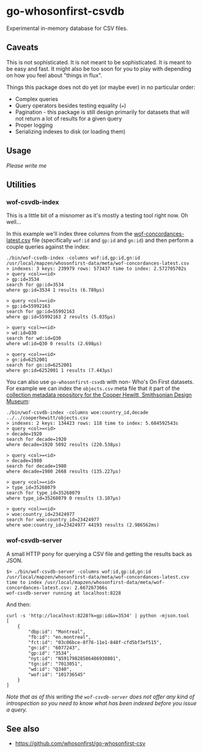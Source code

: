 # go-whosonfirst-csvdb

Experimental in-memory database for CSV files.

## Caveats

This is not sophisticated. It is not meant to be sophisticated. It is meant to be easy and fast. It might also be too soon for you to play with depending on how you feel about "things in flux".

Things this package does not do yet (or maybe ever) in no particular order:

* Complex queries
* Query operators besides testing equality (`=`)
* Pagination - this package is still design primarily for datasets that will not return a lot of results for a given query
* Proper logging
* Serializing indexes to disk (or loading them)

## Usage

_Please write me_

## Utilities

### wof-csvdb-index

This is a little bit of a misnomer as it's mostly a testing tool right now. Oh well...

In this example we'll index three columns from the [wof-concordances-latest.csv]() file (specifically `wof:id` and `gp:id` and `gn:id`) and then perform a couple queries against the index:

```
./bin/wof-csvdb-index -columns wof:id,gp:id,gn:id /usr/local/mapzen/whosonfirst-data/meta/wof-concordances-latest.csv
> indexes: 3 keys: 239979 rows: 573437 time to index: 2.572705702s
> query <col>=<id>
> gp:id=3534
search for gp:id=3534
where gp:id=3534 1 results (6.789µs)

> query <col>=<id>
> gp:id=55992163
search for gp:id=55992163
where gp:id=55992163 2 results (5.035µs)

> query <col>=<id>
> wd:id=Q30
search for wd:id=Q30
where wd:id=Q30 0 results (2.698µs)

> query <col>=<id>
> gn:id=6252001
search for gn:id=6252001
where gn:id=6252001 1 results (7.443µs)
```

You can also use `go-whosonfirst-csvdb` with non- Who's On First datasets. For example we can index the `objects.csv` meta file that it part of the [collection metadata repository for the Cooper Hewitt, Smithsonian Design Museum](https://github.com/cooperhewitt/collection):

```
./bin/wof-csvdb-index -columns woe:country_id,decade ../../cooperhewitt/objects.csv
> indexes: 2 keys: 134423 rows: 118 time to index: 5.684592543s
> query <col>=<id>
> decade=1920
search for decade=1920
where decade=1920 5092 results (220.538µs)

> query <col>=<id>
> decade=1980
search for decade=1980
where decade=1980 2668 results (135.227µs)

> query <col>=<id>
> type_id=35268079
search for type_id=35268079
where type_id=35268079 0 results (3.107µs)

> query <col>=<id>
> woe:country_id=23424977
search for woe:country_id=23424977
where woe:country_id=23424977 44193 results (2.986562ms)
```

### wof-csvdb-server

A small HTTP pony for querying a CSV file and getting the results back as JSON.

```
$> ./bin/wof-csvdb-server -columns wof:id,gp:id,gn:id /usr/local/mapzen/whosonfirst-data/meta/wof-concordances-latest.csv
time to index /usr/local/mapzen/whosonfirst-data/meta/wof-concordances-latest.csv: 2.667267366s
wof-csvdb-server running at localhost:8228
```

And then:

```
curl -s 'http://localhost:8228?k=gp:id&v=3534' | python -mjson.tool
[
    {
        "dbp:id": "Montreal",
        "fb:id": "en.montreal",
        "fct:id": "03c06bce-8f76-11e1-848f-cfd5bf3ef515",
        "gn:id": "6077243",
        "gp:id": "3534",
        "nyt:id": "N59179828586486930801",
        "tgn:id": "7013051",
        "wd:id": "Q340",
        "wof:id": "101736545"
    }
]
```

_Note that as of this writing the `wof-csvdb-server` does not offer any kind of introspection so you need to know what has been indexed before you issue a query._

## See also

* https://github.com/whosonfirst/go-whosonfirst-csv
